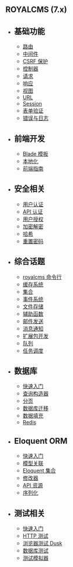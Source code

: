 ## ROYALCMS (7.x)

- ## 基础功能

  - [路由](/wiki/7-x/routing)
  - [中间件](/wiki/7-x/middleware)
  - [CSRF 保护](/wiki/7-x/csrf)
  - [控制器](/wiki/7-x/controllers)
  - [请求](/wiki/7-x/requests)
  - [响应](/wiki/7-x/responses)
  - [视图](/wiki/7-x/views)
  - [URL](/wiki/7-x/urls)
  - [Session](/wiki/7-x/session)
  - [表单验证](/wiki/7-x/validation)
  - [错误与日志](/wiki/7-x/errors)

- ## 前端开发

  - [Blade 模板](/wiki/7-x/blade)
  - [本地化](/wiki/7-x/localization)
  - [前端指南](/wiki/7-x/frontend)

- ## 安全相关

  - [用户认证](/wiki/7-x/authentication)
  - [API 认证](/wiki/7-x/passport)
  - [用户授权](/wiki/7-x/authorization)
  - [加密解密](/wiki/7-x/encryption)
  - [哈希](/wiki/7-x/hashing)
  - [重置密码](/wiki/7-x/passwords)

- ## 综合话题

  - [royalcms 命令行](/wiki/7-x/royalcms)
  - [缓存系统](/wiki/7-x/cache)
  - [集合](/wiki/7-x/collections)
  - [事件系统](/wiki/7-x/events)
  - [文件存储](/wiki/7-x/filesystem)
  - [辅助函数](/wiki/7-x/helpers)
  - [邮件发送](/wiki/7-x/mail)
  - [消息通知](/wiki/7-x/notifications)
  - [扩展包开发](/wiki/7-x/packages)
  - [队列](/wiki/7-x/queues)
  - [任务调度](/wiki/7-x/scheduling)

- ## 数据库

  - [快速入门](/wiki/7-x/database)
  - [查询构造器](/wiki/7-x/queries)
  - [分页](/wiki/7-x/pagination)
  - [数据库迁移](/wiki/7-x/migrations)
  - [数据填充](/wiki/7-x/seeding)
  - [Redis](/wiki/7-x/redis)

- ## Eloquent ORM

  - [快速入门](/wiki/7-x/eloquent)
  - [模型关联](/wiki/7-x/eloquent-relationships)
  - [Eloquent 集合](/wiki/7-x/eloquent-collections)
  - [修改器](/wiki/7-x/eloquent-mutators)
  - [API 资源](/wiki/7-x/eloquent-resources)
  - [序列化](/wiki/7-x/eloquent-serialization)

- ## 测试相关

  - [快速入门](/wiki/7-x/testing)
  - [HTTP 测试](/wiki/7-x/http-tests)
  - [浏览器测试 Dusk](/wiki/7-x/dusk)
  - [数据库测试](/wiki/7-x/database-testing)
  - [测试模拟器](/wiki/7-x/mocking)


